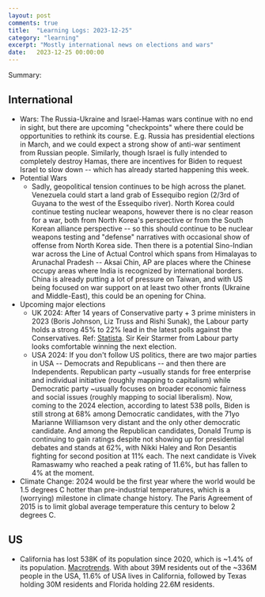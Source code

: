 ```yaml
---
layout: post
comments: true
title:  "Learning Logs: 2023-12-25"
category: "learning"
excerpt: "Mostly international news on elections and wars"
date:   2023-12-25 00:00:00
---
```


Summary:

## International

* Wars: The Russia-Ukraine and Israel-Hamas wars continue with no end in sight, but there are upcoming "checkpoints" where there could be opportunities to rethink its course. E.g. Russia has presidential elections in March, and we could expect a strong show of anti-war sentiment from Russian people. Similarly, though Israel is fully intended to completely destroy Hamas, there are incentives for Biden to request Israel to slow down -- which has already started happening this week.
* Potential Wars
  * Sadly, geopolitical tension continues to be high across the planet. Venezuela could start a land grab of Essequibo region (2/3rd of Guyana to the west of the Essequibo river). North Korea could continue testing nuclear weapons, however there is no clear reason for a war, both from North Korea's perspective or from the South Korean alliance perspective -- so this should continue to be nuclear weapons testing and "defense" narratives with occasional show of offense from North Korea side. Then there is a potential Sino-Indian war across the Line of Actual Control which spans from Himalayas to Arunachal Pradesh -- Aksai Chin, AP are places where the Chinese occupy areas where India is recognized by international borders. China is already putting a lot of pressure on Taiwan, and with US being focused on war support on at least two other fronts (Ukraine and Middle-East), this could be an opening for China.
* Upcoming major elections
  * UK 2024: After 14 years of Conservative party + 3 prime ministers in 2023 (Boris Johnson, Liz Truss and Rishi Sunak), the Labour party holds a strong 45% to 22% lead in the latest polls against the Conservatives. Ref: [Statista](https://www.statista.com/statistics/985764/voting-intention-in-the-uk/). Sir Keir Starmer from Labour party looks comfortable winning the next election.
  * USA 2024: If you don't follow US politics, there are two major parties in USA -- Democrats and Republicans -- and then there are Independents. Republican party \~usually stands for free enterprise and individual initiative (roughly mapping to capitalism) while Democratic party \~usually focuses on broader economic fairness and social issues (roughly mapping to social liberalism). Now, coming to the 2024 election, according to latest 538 polls, Biden is still strong at 68% among Democratic candidates, with the 71yo Marianne Williamson very distant and the only other democratic candidate. And among the Republican candidates, Donald Trump is continuing to gain ratings despite not showing up for presidential debates and stands at 62%, with Nikki Haley and Ron Desantis fighting for second position at 11% each. The next candidate is Vivek Ramaswamy who reached a peak rating of 11.6%, but has fallen to 4% at the moment.
* Climate Change: 2024 would be the first year where the world would be 1.5 degrees C hotter than pre-industrial temperatures, which is a (worrying) milestone in climate change history. The Paris Agreement of 2015 is to limit global average temperature this century to below 2 degrees C.

## US

* California has lost 538K of its population since 2020, which is \~1.4% of its population. [Macrotrends](https://www.macrotrends.net/states/california/population#:~:text=The%20population%20of%20California%20in,a%200.17%25%20increase%20from%202019.). With about 39M residents out of the \~336M people in the USA, 11.6% of USA lives in California, followed by Texas holding 30M residents and Florida holding 22.6M residents.
